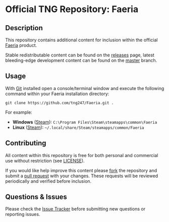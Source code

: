 # Official TNG Repository: Faeria
## Description
This repository contains additional content for inclusion within the official [Faeria](https://www.faeria.com) product.

Stable redistributable content can be found on the [releases](https://github.com/tng247/Faeria/releases) page, latest bleeding-edge development content can be found on the [master](https://github.com/tng247/Faeria/tree/master) branch.

## Usage
With [Git](https://git-scm.com) installed open a console/terminal window and execute the following command within your Faeria installation directory:

`git clone https://github.com/tng247/Faeria.git .`

For example:

* **Windows** ([Steam](http://store.steampowered.com)): `C:\Program Files\Steam\steamapps\common\Faeria`
* **Linux** ([Steam](http://store.steampowered.com)): `~/.local/share/Steam/steamapps/common/Faeria`

## Contributing
All content within this repository is free for both personal and commercial use without restriction (see [LICENSE](LICENSE)).

If you would like help improve this content please [fork](https://help.github.com/articles/fork-a-repo) the repository and submit a [pull request](https://github.com/tng247/Faeria/pull/new/master) with your changes. These requests will be reviewed periodically and verified before inclusion.

## Questions & Issues
Please check the [Issue Tracker](https://github.com/tng247/Faeria/issues) before submitting new questions or reporting issues.
